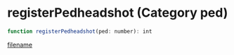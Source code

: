 # registerPedheadshot (Category ped)

```js
function registerPedheadshot(ped: number): int
```

[filename](registerPedheadshot_m.md ':include')